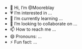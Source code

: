 - 🙋 Hi, I’m @Mooreblay
- 💗 I’m interested in ...
- 🌱 I’m currently learning ...
- 💞️ I’m looking to collaborate on ...
- 📫 How to reach me ...
- 😄 Pronouns: ...
- ⚡ Fun fact: ...

<!---
Mooreblay/Mooreblay is a ✨ special ✨ repository because its `README.md` (this file) appears on your GitHub profile.
You can click the Preview link to take a look at your changes.
--->
